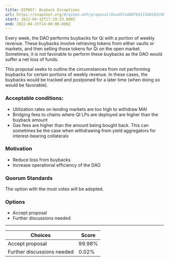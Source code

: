 ```yaml
---
title: QIP087: Buyback Exceptions
url: https://snapshot.org/#/qidao.eth/proposal/0xad57ad08fb911106103c9be2f7253e2f578acdd749bc32faae67f47d767b4e60
start: 2022-04-12T17:29:33.000Z
end: 2022-04-15T14:00:00.000Z
---
```

Every week, the DAO performs buybacks for Qi with a portion of weekly revenue. These buybacks involve retrieving tokens from either vaults or markets, and then selling those tokens for Qi on the open market. Sometimes, it is not favorable to perform these buybacks as the DAO would suffer a net loss of funds.

This proposal seeks to outline the circumstances from not performing buybacks for certain portions of weekly revenue. In these cases, the buybacks would be tracked and postponed for a later time (when doing so would be favorable).

### Acceptable conditions:
* Utilization rates on lending markets are too high to withdraw MAI
* Bridging fees to chains where QI LPs are deployed are higher than the buyback amount
* Gas fees are higher than the amount being bought back. This can sometimes be the case when withdrawing from yield aggregators for interest-bearing collaterals

### Motivation

* Reduce loss from buybacks
* Increase operational efficiency of the DAO

### Quorum Standards

The option with the most votes will be adopted.

### Options

* Accept proposal
* Further discussions needed 
---
| Choices | Score |
| --- | --- |
| Accept proposal | 99.98% |
| Further discussions needed | 0.02% |

